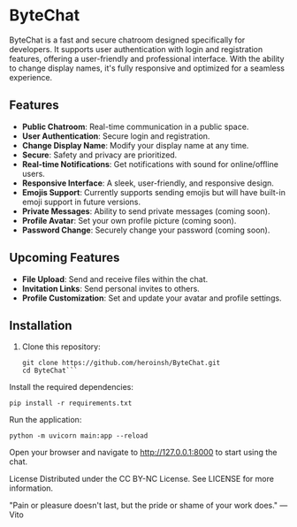 # ByteChat

ByteChat is a fast and secure chatroom designed specifically for developers. It supports user authentication with login and registration features, offering a user-friendly and professional interface. With the ability to change display names, it's fully responsive and optimized for a seamless experience.

## Features

- **Public Chatroom**: Real-time communication in a public space.
- **User Authentication**: Secure login and registration.
- **Change Display Name**: Modify your display name at any time.
- **Secure**: Safety and privacy are prioritized.
- **Real-time Notifications**: Get notifications with sound for online/offline users.
- **Responsive Interface**: A sleek, user-friendly, and responsive design.
- **Emojis Support**: Currently supports sending emojis but will have built-in emoji support in future versions.
- **Private Messages**: Ability to send private messages (coming soon).
- **Profile Avatar**: Set your own profile picture (coming soon).
- **Password Change**: Securely change your password (coming soon).

## Upcoming Features

- **File Upload**: Send and receive files within the chat.
- **Invitation Links**: Send personal invites to others.
- **Profile Customization**: Set and update your avatar and profile settings.

## Installation

1. Clone this repository:
   ```
   git clone https://github.com/heroinsh/ByteChat.git
   cd ByteChat```
Install the required dependencies:

```
pip install -r requirements.txt
```
Run the application:

```
python -m uvicorn main:app --reload
```
Open your browser and navigate to http://127.0.0.1:8000 to start using the chat.

License
Distributed under the  CC BY-NC License. See LICENSE for more information.

"Pain or pleasure doesn't last, but the pride or shame of your work does." — Vito

